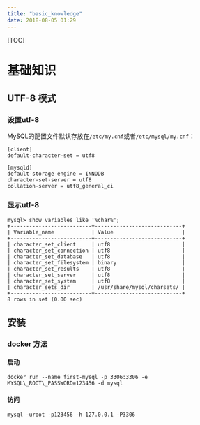 ```yaml
---
title: "basic_knowledge"
date: 2018-08-05 01:29
---
```


[TOC]

# 基础知识



## UTF-8 模式

### 设置utf-8



MySQL的配置文件默认存放在`/etc/my.cnf`或者`/etc/mysql/my.cnf`：

```
[client]
default-character-set = utf8

[mysqld]
default-storage-engine = INNODB
character-set-server = utf8
collation-server = utf8_general_ci
```



### 显示utf-8

```
mysql> show variables like '%char%';
+--------------------------+----------------------------+
| Variable_name            | Value                      |
+--------------------------+----------------------------+
| character_set_client     | utf8                       |
| character_set_connection | utf8                       |
| character_set_database   | utf8                       |
| character_set_filesystem | binary                     |
| character_set_results    | utf8                       |
| character_set_server     | utf8                       |
| character_set_system     | utf8                       |
| character_sets_dir       | /usr/share/mysql/charsets/ |
+--------------------------+----------------------------+
8 rows in set (0.00 sec)
```







## 安装



### docker 方法

#### 启动

```
docker run --name first-mysql -p 3306:3306 -e MYSQL\_ROOT\_PASSWORD=123456 -d mysql
```



#### 访问

```
mysql -uroot -p123456 -h 127.0.0.1 -P3306
```









